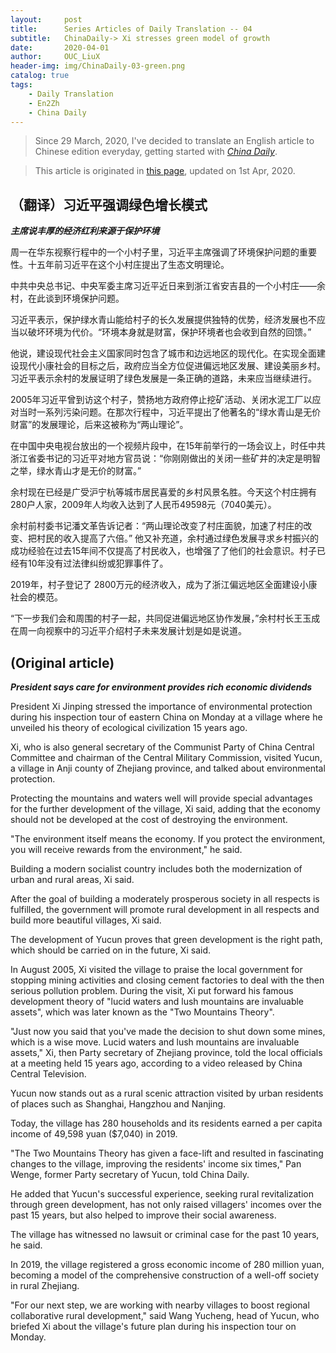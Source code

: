 ```yaml
---
layout:     post
title:      Series Articles of Daily Translation -- 04
subtitle:   ChinaDaily-> Xi stresses green model of growth
date:       2020-04-01
author:     OUC_LiuX 
header-img: img/ChinaDaily-03-green.png
catalog: true
tags:
    - Daily Translation
    - En2Zh
    - China Daily 
---
```


<head>
    <script src="https://cdn.mathjax.org/mathjax/latest/MathJax.js?config=TeX-AMS-MML_HTMLorMML" type="text/javascript"></script>
    <script type="text/x-mathjax-config">
        MathJax.Hub.Config({
            tex2jax: {
            skipTags: ['script', 'noscript', 'style', 'textarea', 'pre'],
            inlineMath: [['$','$']]
            }
        });
    </script>
</head>

> Since 29 March, 2020, I've decided to translate an English article to Chinese edition everyday, getting started with [*China Daily*](https://www.chinadaily.com.cn/).    

> This article is originated in [this page](https://www.chinadaily.com.cn/a/202004/01/WS5e83cea9a3101282172836f4.html), updated on 1st Apr, 2020.  

## （翻译）习近平强调绿色增长模式   
***主席说丰厚的经济红利来源于保护环境***   

周一在华东视察行程中的一个小村子里，习近平主席强调了环境保护问题的重要性。十五年前习近平在这个小村庄提出了生态文明理论。  

中共中央总书记、中央军委主席习近平近日来到浙江省安吉县的一个小村庄——余村，在此谈到环境保护问题。  

习近平表示，保护绿水青山能给村子的长久发展提供独特的优势，经济发展也不应当以破坏环境为代价。“环境本身就是财富，保护环境者也会收到自然的回馈。”    

他说，建设现代社会主义国家同时包含了城市和边远地区的现代化。在实现全面建设现代小康社会的目标之后，政府应当全方位促进偏远地区发展、建设美丽乡村。习近平表示余村的发展证明了绿色发展是一条正确的道路，未来应当继续进行。    

2005年习近平曾到访这个村子，赞扬地方政府停止挖矿活动、关闭水泥工厂以应对当时一系列污染问题。在那次行程中，习近平提出了他著名的“绿水青山是无价财富”的发展理论，后来这被称为“两山理论”。   

在中国中央电视台放出的一个视频片段中，在15年前举行的一场会议上，时任中共浙江省委书记的习近平对地方官员说：“你刚刚做出的关闭一些矿井的决定是明智之举，绿水青山才是无价的财富。”    

余村现在已经是广受沪宁杭等城市居民喜爱的乡村风景名胜。今天这个村庄拥有280户人家，2009年人均收入达到了人民币49598元（7040美元）。

余村前村委书记潘文革告诉记者：“两山理论改变了村庄面貌，加速了村庄的改变、把村民的收入提高了六倍。” 他又补充道，余村通过绿色发展寻求乡村振兴的成功经验在过去15年间不仅提高了村民收入，也增强了了他们的社会意识。村子已经有10年没有过法律纠纷或犯罪事件了。   

2019年，村子登记了 2800万元的经济收入，成为了浙江偏远地区全面建设小康社会的模范。   

“下一步我们会和周围的村子一起，共同促进偏远地区协作发展，”余村村长王玉成在周一向视察中的习近平介绍村子未来发展计划是如是说道。   

## (Original article)  
***President says care for environment provides rich economic dividends***

President Xi Jinping stressed the importance of environmental protection during his inspection tour of eastern China on Monday at a village where he unveiled his theory of ecological civilization 15 years ago.

Xi, who is also general secretary of the Communist Party of China Central Committee and chairman of the Central Military Commission, visited Yucun, a village in Anji county of Zhejiang province, and talked about environmental protection.

Protecting the mountains and waters well will provide special advantages for the further development of the village, Xi said, adding that the economy should not be developed at the cost of destroying the environment.

"The environment itself means the economy. If you protect the environment, you will receive rewards from the environment," he said.

Building a modern socialist country includes both the modernization of urban and rural areas, Xi said.

After the goal of building a moderately prosperous society in all respects is fulfilled, the government will promote rural development in all respects and build more beautiful villages, Xi said.

The development of Yucun proves that green development is the right path, which should be carried on in the future, Xi said.

In August 2005, Xi visited the village to praise the local government for stopping mining activities and closing cement factories to deal with the then serious pollution problem. During the visit, Xi put forward his famous development theory of "lucid waters and lush mountains are invaluable assets", which was later known as the "Two Mountains Theory".

"Just now you said that you've made the decision to shut down some mines, which is a wise move. Lucid waters and lush mountains are invaluable assets," Xi, then Party secretary of Zhejiang province, told the local officials at a meeting held 15 years ago, according to a video released by China Central Television.

Yucun now stands out as a rural scenic attraction visited by urban residents of places such as Shanghai, Hangzhou and Nanjing.

Today, the village has 280 households and its residents earned a per capita income of 49,598 yuan ($7,040) in 2019.

"The Two Mountains Theory has given a face-lift and resulted in fascinating changes to the village, improving the residents' income six times," Pan Wenge, former Party secretary of Yucun, told China Daily.

He added that Yucun's successful experience, seeking rural revitalization through green development, has not only raised villagers' incomes over the past 15 years, but also helped to improve their social awareness.

The village has witnessed no lawsuit or criminal case for the past 10 years, he said.

In 2019, the village registered a gross economic income of 280 million yuan, becoming a model of the comprehensive construction of a well-off society in rural Zhejiang.

"For our next step, we are working with nearby villages to boost regional collaborative rural development," said Wang Yucheng, head of Yucun, who briefed Xi about the village's future plan during his inspection tour on Monday.